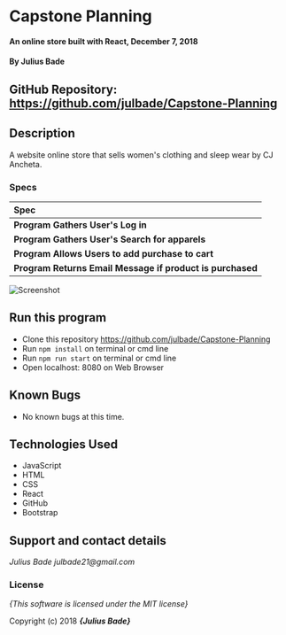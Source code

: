 
# Capstone Planning

#### An online store built with React, December 7, 2018

#### By **Julius Bade**

## GitHub Repository: https://github.com/julbade/Capstone-Planning


## Description
  A website online store that sells women's clothing and sleep wear by CJ Ancheta.
  


  ### Specs
  | Spec |
  | :-------------     |
  | **Program Gathers User's Log in** |
  | **Program Gathers User's Search for apparels** |
  | **Program Allows Users to add purchase to cart** |
  | **Program Returns Email Message if product is purchased** |


![Screenshot](CapstonePlanning.png)

## Run this program
 * Clone this repository https://github.com/julbade/Capstone-Planning
 * Run `npm install` on terminal or cmd line
 * Run `npm run start` on terminal or cmd line
 * Open localhost: 8080 on Web Browser



## Known Bugs
* No known bugs at this time.

## Technologies Used
* JavaScript
* HTML
* CSS
* React
* GitHub
* Bootstrap



## Support and contact details


_Julius Bade julbade21@gmail.com_

### License

*{This software is licensed under the MIT license}*

Copyright (c) 2018 **_{Julius Bade}_**
